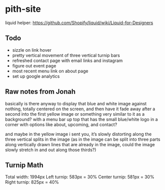 # pith-site

liquid helper: https://github.com/Shopify/liquid/wiki/Liquid-for-Designers

## Todo

* sizzle on link hover
* pretty vertical movement of three vertical turnip bars
* refreshed contact page with email links and instagram
* figure out event page
* most recent menu link on about page
* set up google analytics


## Raw notes from Jonah

basically is there anyway to display that blue and white image against nothing, totally centered on the screen, and then have it fade away after a second into the first yellow image or something very similar to it as a background? with a menu bar up top that has the small blue/white logo in a corner with options like about, upcoming, and contact?

and maybe in the yellow image i sent you, it’s slowly distorting along the three vertical splits in the image (as in the image can be split into three parts along vertically drawn lines that are already in the image, could the image slowly stretch in and out along those thirds?)


## Turnip Math

Total width: 1994px
Left turnip: 583px = 30%
Center turnip: 581px = 30%
Right turnip: 825px = 40%
